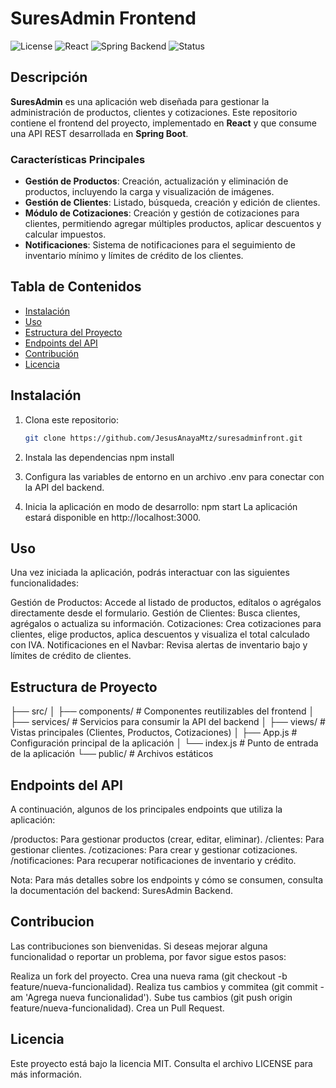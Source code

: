 # SuresAdmin Frontend

![License](https://img.shields.io/badge/license-MIT-blue.svg)
![React](https://img.shields.io/badge/React-18.0.0-blue)
![Spring Backend](https://img.shields.io/badge/Backend-SpringBoot-green)
![Status](https://img.shields.io/badge/status-In%20Development-orange)

## Descripción

**SuresAdmin** es una aplicación web diseñada para gestionar la administración de productos, clientes y cotizaciones. Este repositorio contiene el frontend del proyecto, implementado en **React** y que consume una API REST desarrollada en **Spring Boot**. 

### Características Principales

- **Gestión de Productos**: Creación, actualización y eliminación de productos, incluyendo la carga y visualización de imágenes.
- **Gestión de Clientes**: Listado, búsqueda, creación y edición de clientes.
- **Módulo de Cotizaciones**: Creación y gestión de cotizaciones para clientes, permitiendo agregar múltiples productos, aplicar descuentos y calcular impuestos.
- **Notificaciones**: Sistema de notificaciones para el seguimiento de inventario mínimo y límites de crédito de los clientes.

## Tabla de Contenidos

- [Instalación](#instalación)
- [Uso](#uso)
- [Estructura del Proyecto](#estructura-del-proyecto)
- [Endpoints del API](#endpoints-del-api)
- [Contribución](#contribución)
- [Licencia](#licencia)

## Instalación

1. Clona este repositorio:

   ```bash
   git clone https://github.com/JesusAnayaMtz/suresadminfront.git

2. Instala las dependencias
   npm install

3. Configura las variables de entorno en un archivo .env para conectar con la API del backend.
   
4. Inicia la aplicación en modo de desarrollo:
   npm start
   La aplicación estará disponible en http://localhost:3000.

## Uso
   Una vez iniciada la aplicación, podrás interactuar con las siguientes funcionalidades:

   Gestión de Productos: Accede al listado de productos, edítalos o agrégalos directamente desde el formulario.
   Gestión de Clientes: Busca clientes, agrégalos o actualiza su información.
   Cotizaciones: Crea cotizaciones para clientes, elige productos, aplica descuentos y visualiza el total calculado con IVA.
   Notificaciones en el Navbar: Revisa alertas de inventario bajo y límites de crédito de clientes.

## Estructura de Proyecto
   ├── src/
│   ├── components/       # Componentes reutilizables del frontend
│   ├── services/         # Servicios para consumir la API del backend
│   ├── views/            # Vistas principales (Clientes, Productos, Cotizaciones)
│   ├── App.js            # Configuración principal de la aplicación
│   └── index.js          # Punto de entrada de la aplicación
└── public/               # Archivos estáticos

## Endpoints del API
   A continuación, algunos de los principales endpoints que utiliza la aplicación:

   /productos: Para gestionar productos (crear, editar, eliminar).
   /clientes: Para gestionar clientes.
   /cotizaciones: Para crear y gestionar cotizaciones.
   /notificaciones: Para recuperar notificaciones de inventario y crédito.

   Nota: Para más detalles sobre los endpoints y cómo se consumen, consulta la documentación del backend: SuresAdmin Backend.

## Contribucion
   Las contribuciones son bienvenidas. Si deseas mejorar alguna funcionalidad o reportar un problema, por favor sigue estos pasos:

   Realiza un fork del proyecto.
   Crea una nueva rama (git checkout -b feature/nueva-funcionalidad).
   Realiza tus cambios y commitea (git commit -am 'Agrega nueva funcionalidad').
   Sube tus cambios (git push origin feature/nueva-funcionalidad).
   Crea un Pull Request.

## Licencia
   Este proyecto está bajo la licencia MIT. Consulta el archivo LICENSE para más información.



